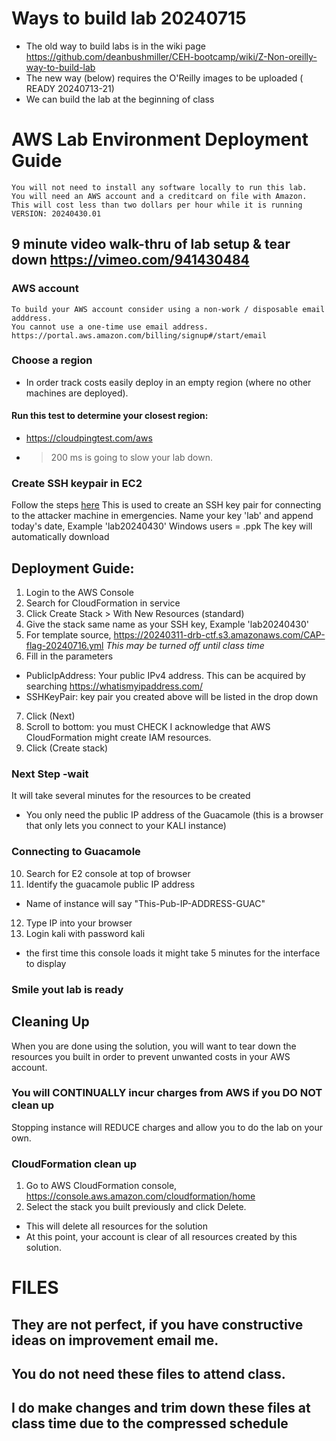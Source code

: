 # Ways to build lab 20240715
*	The old way to build labs is in the wiki page https://github.com/deanbushmiller/CEH-bootcamp/wiki/Z-Non-oreilly-way-to-build-lab
*	The new way (below) requires the O'Reilly images to be uploaded ( READY 20240713-21) 
*	We can build the lab at the beginning of class

# AWS Lab Environment Deployment Guide
	You will not need to install any software locally to run this lab.
	You will need an AWS account and a creditcard on file with Amazon.
	This will cost less than two dollars per hour while it is running
	VERSION: 20240430.01
## 9 minute video walk-thru of lab setup & tear down https://vimeo.com/941430484

### AWS account
	To build your AWS account consider using a non-work / disposable email adddress.
	You cannot use a one-time use email address.
	https://portal.aws.amazon.com/billing/signup#/start/email
### Choose a region
*	In order track costs easily deploy in an empty region (where no other machines are deployed).
#### Run this test to determine your closest region:
*	https://cloudpingtest.com/aws
*	>200 ms is going to slow your lab down.
### Create SSH keypair in EC2
Follow the steps [here](https://docs.aws.amazon.com/AWSEC2/latest/UserGuide/create-key-pairs.html#having-ec2-create-your-key-pair) 
This is used to create an SSH key pair for connecting to the attacker machine in emergencies.
Name your key 'lab' and append today's date, Example 'lab20240430'
Windows users = .ppk
The key will automatically download
## Deployment Guide:
1. Login to the AWS Console
2. Search for CloudFormation in service
3. Click Create Stack > With New Resources (standard)
4. Give the stack same name as your SSH key, Example 'lab20240430' 
5. For template source, https://20240311-drb-ctf.s3.amazonaws.com/CAP-flag-20240716.yml
   _This may be turned off until class time_
6. Fill in the parameters
- PublicIpAddress: Your public IPv4 address.
  This can be acquired by searching https://whatismyipaddress.com/
- SSHKeyPair: key pair you created above will be listed in the drop down
7. Click (Next)
8. Scroll to bottom: you must CHECK I acknowledge that AWS CloudFormation might create IAM resources.
9. Click (Create stack)
### Next Step -wait
It will take several minutes for the resources to be created
- You only need the public IP address of the Guacamole (this is a browser that only lets you connect to your KALI instance)
### Connecting to Guacamole
10. Search for E2 console at top of browser
11. Identify the guacamole public IP address
- Name of instance will say "This-Pub-IP-ADDRESS-GUAC"
12. Type IP into your browser
13. Login kali with password kali
- the first time this console loads it might take 5 minutes for the interface to display
### Smile yout lab is ready

## Cleaning Up
When you are done using the solution, you will want to tear down the resources you built in order to prevent unwanted costs in your AWS account.

### You will CONTINUALLY incur charges from AWS if you DO NOT clean up
Stopping instance will REDUCE charges and allow you to do the lab on your own.

### CloudFormation clean up
1. Go to AWS CloudFormation console, https://console.aws.amazon.com/cloudformation/home
2. Select the stack you built previously and click Delete. 
- This will delete all resources for the solution
- At this point, your account is clear of all resources created by this solution.

# FILES
## They are not perfect, if you have constructive ideas on improvement email me.
## You do not need these files to attend class.
## I do make changes and trim down these files at class time due to the compressed schedule 

